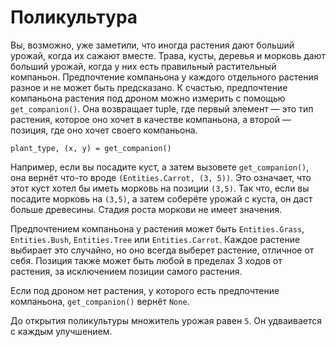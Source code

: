 # Поликультура
Вы, возможно, уже заметили, что иногда растения дают больший урожай, когда их сажают вместе.
Трава, кусты, деревья и морковь дают больший урожай, когда у них есть правильный растительный компаньон. Предпочтение компаньона у каждого отдельного растения разное и не может быть предсказано. К счастью, предпочтение компаньона растения под дроном можно измерить с помощью `get_companion()`. Она возвращает tuple, где первый элемент — это тип растения, которое оно хочет в качестве компаньона, а второй — позиция, где оно хочет своего компаньона.

`plant_type, (x, y) = get_companion()`

Например, если вы посадите куст, а затем вызовете `get_companion()`, она вернёт что-то вроде `(Entities.Carrot, (3, 5))`. Это означает, что этот куст хотел бы иметь морковь на позиции `(3,5)`. Так что, если вы посадите морковь на `(3,5)`, а затем соберёте урожай с куста, он даст больше древесины. Стадия роста моркови не имеет значения.

Предпочтением компаньона у растения может быть `Entities.Grass`, `Entities.Bush`, `Entities.Tree` или `Entities.Carrot`. Каждое растение выбирает это случайно, но оно всегда выберет растение, отличное от себя. Позиция также может быть любой в пределах 3 ходов от растения, за исключением позиции самого растения.

Если под дроном нет растения, у которого есть предпочтение компаньона, `get_companion()` вернёт `None`.

До открытия поликультуры множитель урожая равен `5`. Он удваивается с каждым улучшением.